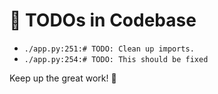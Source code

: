 # 📝 TODOs in Codebase

- `./app.py:251:# TODO: Clean up imports.`
- `./app.py:254:# TODO: This should be fixed`

Keep up the great work! 🚀
